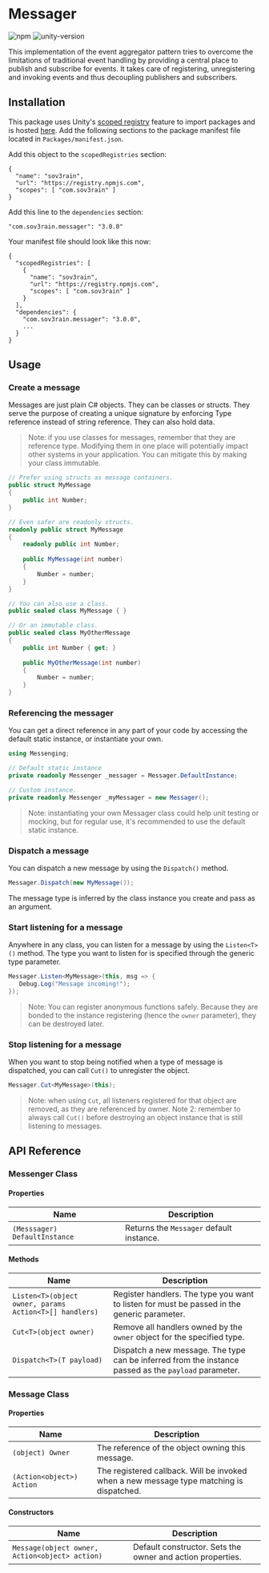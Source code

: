 # Messager

![npm](https://img.shields.io/npm/v/com.sov3rain.messager) ![unity-version](https://img.shields.io/badge/unity-2019.4%2B-lightgrey)

This implementation of the event aggregator pattern tries to overcome the limitations of traditional event handling by providing a central place to publish and subscribe for events. It takes care of registering, unregistering and invoking events and thus decoupling publishers and subscribers.

## Installation

This package uses Unity's [scoped registry](https://docs.unity3d.com/Manual/upm-scoped.html) feature to import packages and is hosted [here](https://www.npmjs.com/package/com.sov3rain.messager). Add the following sections to the package manifest file located in `Packages/manifest.json`.

Add this object to the `scopedRegistries` section:

```
{
  "name": "sov3rain",
  "url": "https://registry.npmjs.com",
  "scopes": [ "com.sov3rain" ]
}
```

Add  this line to the `dependencies` section:

```
"com.sov3rain.messager": "3.0.0"
```

Your manifest file should look like this now:

```
{
  "scopedRegistries": [
    {
      "name": "sov3rain",
      "url": "https://registry.npmjs.com",
      "scopes": [ "com.sov3rain" ]
	}
  ],
  "dependencies": {
    "com.sov3rain.messager": "3.0.0",
    ...
  }
}
```

## Usage
### Create a message

Messages are just plain C# objects. They can be classes or structs. They serve the purpose of creating a unique signature by enforcing Type reference instead of string reference. They can also hold data.

> Note: if you use classes for messages, remember that they are reference type. Modifying them in one place will potentially impact other systems in your application. You can mitigate this by making your class immutable.

```csharp
// Prefer using structs as message containers.
public struct MyMessage
{
    public int Number;
}

// Even safer are readonly structs.
readonly public struct MyMessage
{
    readonly public int Number;
    
    public MyMessage(int number)
    {
        Number = number;
    }
}

// You can also use a class.
public sealed class MyMessage { } 

// Or an immutable class.
public sealed class MyOtherMessage
{ 
    public int Number { get; }
  
    public MyOtherMessage(int number)
    {
        Number = number;
    }
}
```

### Referencing the messager

You can get a direct reference in any part of your code by accessing the default static instance, or instantiate your own.

```csharp
using Messenging;

// Default static instance
private readonly Messenger _messager = Messager.DefaultInstance;

// Custom instance.
private readonly Messenger _myMessager = new Messager();
```

> Note: instantiating your own Messager class could help unit testing or mocking, but for regular use, it's recommended to use the default static instance.

### Dispatch a message

You can dispatch a new message by using the `Dispatch()` method.

```csharp
Messager.Dispatch(new MyMessage());
```

The message type is inferred by the class instance you create and pass as an argument.

### Start listening for a message

Anywhere in any class, you can listen for a message by using the `Listen<T>()` method. The type you want to listen for is specified through the generic type parameter.

`````c#
Messager.Listen<MyMessage>(this, msg => {
   Debug.Log("Message incoming!"); 
});
`````

> Note: You can register anonymous functions safely. Because they are bonded to the instance registering (hence the `owner` parameter), they can be destroyed later.

### Stop listening for a message

When you want to stop being notified when a type of message is dispatched, you can call `Cut()` to unregister the object.

`````c#
Messager.Cut<MyMessage>(this);
`````

> Note: when using `Cut`, all listeners registered for that object are removed, as they are referenced by owner.
> Note 2: remember to always call `Cut()` before destroying an object instance that is still listening to messages.

## API Reference

### Messenger Class

#### Properties

| Name                          | Description                              |
| ----------------------------- | ---------------------------------------- |
| `(Messsager) DefaultInstance` | Returns the `Messager` default instance. |

#### Methods

| Name                                                   | Description                                                                                           |
| ------------------------------------------------------ | ----------------------------------------------------------------------------------------------------- |
| `Listen<T>(object owner, params Action<T>[] handlers)` | Register handlers. The type you want to listen for must be passed in the generic parameter.           |
| `Cut<T>(object owner)`                                 | Remove all handlers owned by the `owner` object for the specified type.                               |
| `Dispatch<T>(T payload)`                               | Dispatch a new message. The type can be inferred from the instance passed as the `payload` parameter. |

### Message Class

#### Properties

| Name                      | Description                                                                              |
| ------------------------- | ---------------------------------------------------------------------------------------- |
| `(object) Owner`          | The reference of the object owning this message.                                         |
| `(Action<object>) Action` | The registered callback. Will be invoked when a new message type matching is dispatched. |

#### Constructors

| Name                                           | Description                                                |
| ---------------------------------------------- | ---------------------------------------------------------- |
| `Message(object owner, Action<object> action)` | Default constructor. Sets the owner and action properties. |
